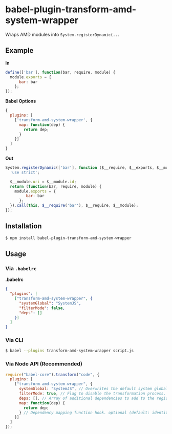 # babel-plugin-transform-amd-system-wrapper

Wraps AMD modules into `System.registerDynamic(...`

## Example

**In**

```js
define(['bar'], function(bar, require, module) {
  module.exports = {
	  bar: bar
	};
});
```

**Babel Options**
```js
{
  plugins: [
    ['transform-amd-system-wrapper', {
      map: function(dep) {
        return dep;
      }
    }]
  ]
}
```

**Out**

```js
System.registerDynamic(['bar'], function ($__require, $__exports, $__module) {
  'use strict';

  $__module.uri = $__module.id;
  return (function(bar, require, module) {
    module.exports = {
	     bar: bar
	  };
  }).call(this, $__require('bar'), $__require, $__module);
});
```

## Installation

```sh
$ npm install babel-plugin-transform-amd-system-wrapper
```

## Usage

### Via `.babelrc`

**.babelrc**

```json
{
  "plugins": [
    ["transform-amd-system-wrapper", {
      "systemGlobal": "SystemJS",
      "filterMode": false,
      "deps": []
    }]
  ]
}
```

### Via CLI

```sh
$ babel --plugins transform-amd-system-wrapper script.js
```

### Via Node API (Recommended)

```javascript
require("babel-core").transform("code", {
  plugins: [
    ["transform-amd-system-wrapper", {
      systemGlobal: "SystemJS", // Overwrites the default system global identifier. optional (default: 'System')
      filterMode: true, // Flag to disable the transformation process. Enables the filter mode to filter AMD dependencies which will be added to output.metadata.amdDeps. optional (default: false)
      deps: [], // Array of additional dependencies to add to the registerDynamic dependencies array. optional (default: [])  
      map: function(dep) {
        return dep;
      } // Dependency mapping function hook. optional (default: identity)
    }]
  ]
});
```
